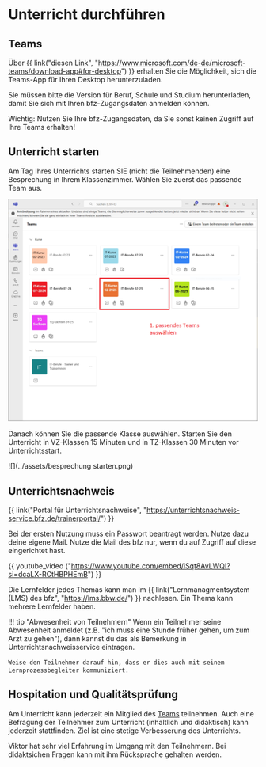 # Unterricht durchführen

## Teams

Über {{ link("diesen Link", "https://www.microsoft.com/de-de/microsoft-teams/download-app#for-desktop") }} erhalten Sie die Möglichkeit, sich die Teams-App für Ihren Desktop herunterzuladen.

Sie müssen bitte die Version für Beruf, Schule und Studium herunterladen, damit Sie sich mit Ihren bfz-Zugangsdaten anmelden können.

Wichtig: Nutzen Sie Ihre bfz-Zugangsdaten, da Sie sonst keinen Zugriff auf Ihre Teams erhalten!

## Unterricht starten

Am Tag Ihres Unterrichts starten SIE (nicht die Teilnehmenden) eine Besprechung in Ihrem 
Klassenzimmer. Wählen Sie zuerst das passende Team aus.

![](../assets/allteams.png)

Danach können Sie die passende Klasse auswählen. Starten Sie den Unterricht in VZ-Klassen 15 Minuten und in TZ-Klassen 30 Minuten vor Unterrichtsstart.

![](../assets/besprechung starten.png)

## Unterrichtsnachweis

{{ link("Portal für Unterrichtsnachweise", "https://unterrichtsnachweis-service.bfz.de/trainerportal/") }}

Bei der ersten Nutzung muss ein Passwort beantragt werden. Nutze dazu deine eigene Mail.
Nutze die Mail des bfz nur, wenn du auf Zugriff auf diese eingerichtet hast.

{{ youtube_video ("https://www.youtube.com/embed/iSqt8AvLWQI?si=dcaLX-RCtHBPHEmB") }}

Die Lernfelder jedes Themas kann man im {{ link("Lernmanagmentsystem (LMS) des bfz", "https://lms.bbw.de/") }} nachlesen. Ein Thema kann mehrere Lernfelder haben.

!!! tip "Abwesenheit von Teilnehmern"
    Wenn ein Teilnehmer seine Abwesenheit anmeldet (z.B. "ich muss eine Stunde früher gehen, um zum Arzt zu gehen"), dann kannst du das als Bemerkung in Unterrichtsnachweisservice eintragen.

    Weise den Teilnehmer darauf hin, dass er dies auch mit seinem Lernprozessbegleiter kommuniziert.

## Hospitation und Qualitätsprüfung

Am Unterricht kann jederzeit ein Mitglied des [Teams](team.md) teilnehmen. Auch eine Befragung der Teilnehmer zum Unterricht (inhaltlich und didaktisch) kann jederzeit stattfinden. Ziel ist eine stetige Verbesserung des Unterrichts.

Viktor hat sehr viel Erfahrung im Umgang mit den Teilnehmern. Bei didaktsichen Fragen kann mit ihm Rücksprache gehalten werden.
